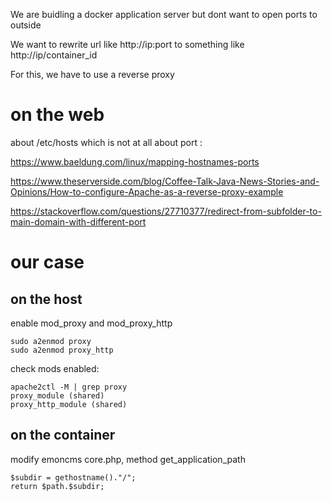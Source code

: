 
We are buidling a docker application server but dont want to open ports to outside

We want to rewrite url like http://ip:port to something like http://ip/container_id

For this, we have to use a reverse proxy

# on the web

about /etc/hosts which is not at all about port :

https://www.baeldung.com/linux/mapping-hostnames-ports

https://www.theserverside.com/blog/Coffee-Talk-Java-News-Stories-and-Opinions/How-to-configure-Apache-as-a-reverse-proxy-example

https://stackoverflow.com/questions/27710377/redirect-from-subfolder-to-main-domain-with-different-port

# our case

## on the host

enable mod_proxy and mod_proxy_http

```
sudo a2enmod proxy
sudo a2enmod proxy_http
```
check mods enabled:

```
apache2ctl -M | grep proxy
proxy_module (shared)
proxy_http_module (shared)
```

## on the container

modify emoncms core.php, method get_application_path

```
$subdir = gethostname()."/";
return $path.$subdir;
```
